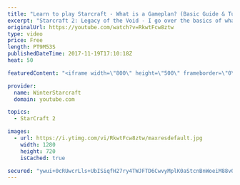 ```yaml
---
title: "Learn to play Starcraft - What is a Gameplan? (Basic Guide & Tutorial)"
excerpt: "Starcraft 2: Legacy of the Void - I go over the basics of what a gameplan in starcraft 2 is and how to put one together.  Note this is not a guide on WHAT gameplan you should be using as each race!"
originalUrl: https://youtube.com/watch?v=RkwtFcw8ztw
type: video
price: Free
length: PT9M53S
publishedDateTime: 2017-11-19T17:10:18Z
heat: 50

featuredContent: "<iframe width=\"800\" height=\"500\" frameborder=\"0\" src=\"https://www.youtube.com/embed/RkwtFcw8ztw\" allow=\"accelerometer; autoplay; encrypted-media; gyroscope; picture-in-picture\" allowfullscreen></iframe>"

provider:
  name: WinterStarcraft
  domain: youtube.com

topics:
  - StarCraft 2

images:
  - url: https://i.ytimg.com/vi/RkwtFcw8ztw/maxresdefault.jpg
    width: 1280
    height: 720
    isCached: true

secured: "ywui+0cRUwcrLls+UbISiqfH27ry4TWJFTD6CwvyMplK0aStcnBnWoeiM88vORMLiyYtqzsxQ7qndhI0NIzbDLfkLH5y/yP/vHyJQoP/1YgL7itxYele4YyLTY53o0x4Ap11wSWTIEiOIVo+sKaFWUNIanEkZUjrp9+jjOYiSsjQkTQs3KWm9TtgofS5N9YdfS33GEaKElLLfoqpInIqbhUqZVfViVq4tDpNVPn2iFtkjv1GZq8nyt3+u6/xlUdHMYXMAWnwIk9psTdmF9RueCdOGLVs2KcCXV+zw0C9pewn2lZ4cSpsB/ovKG+7AKZ7oy9WvoF/1WvmSjnhNiMyj45vMU6C/TN3FpLiik6+O0VivirOshs9a7cU+MNdqxhYGwkPQ469kXoslz00Hwg+LVUl16R+/I57NwONRLoGJ+s=;lDkA3tBxmHNz2rudUg+inA=="
---
```


